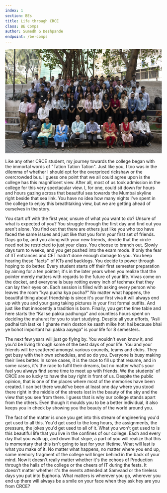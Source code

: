 ```yaml
---
index: 1
section: BEs
title: Life through CRCE
class: BE Comps
author: Sumedh G Deshpande
endpoint: /be-comps
---
```


![BE Comps](./images/comps.webp)

Like any other CRCE student, my journey towards the college began with the immortal words of "Tation Tation Tation". Just like you, I too was in the dilemma of whether I should opt for the overpriced rickshaw or the overcrowded bus. I guess one point that we all could agree upon is the college has this magnificent view. After all, most of us took admission in the college for this very spectacular view. I, for one, could sit down for hours and hours gazing across that beautiful sea towards the Mumbai skyline right beside that sea link. You have no idea how many nights I've spent in the college to enjoy this breathtaking view, but we are getting ahead of ourselves in the story.

You start off with the first year, unsure of what you want to do? Unsure of what is expected of you? You struggle through the first day and find out you aren't alone. You find out that there are others just like you who too have faced the same issues and just like that you form your first set of friends. Days go by, and you along with your new friends, decide that the circle need not be restricted to just your class. You choose to branch out. Slowly days turn to weeks, and you get pushed into the exam mode. If only the fear of IIT entrances and CET hadn't done enough damage to you. You keep hearing these "facts'' of KTs and backlogs. You decide to power through hoping to do better. Every student starts off their first semester preparation by aiming for a ten pointer; it's in the later years when you realize that the pointer merely matters with regards to the future of your life. Vivas come on the docket, and everyone is busy rotting every inch of techmax that they can lay their eyes on. Each session is filled with asking every person who leaves the room "kya pucha kya pucha?" No matter what happens, the beautiful thing about friendship is since it's your first viva it will always end up with you and your gang taking pictures in your first formal outfits. And just like that innocently a tradition is born. Finally, you get the time table and here starts the “Kal se pakka padhunga” and countless hours spent on deciding the muhurat for you to start studying. Despite all your efforts, “Asli padhai toh last ke 1 ghante mein doston ke saath milke hoti hai because bhai ye bohot important hai pakka aayega” is your life for 8 semesters.

The next few years will just go flying by. You wouldn't even know it, and you'd be living through some of the best days of your life. You and your friends will be scattered amongst various councils, teams and clubs. They get busy with their own schedules, and so do you. Everyone is busy making their lives better. In some cases, it is the race to fill up that resume, and in some cases, it's the race to fulfil their dreams, but no matter what's your fuel you always find some time to meet up with friends. We the students' of CRCE are so lucky to have the bay right in front of us. Despite the public opinion, that is one of the places where most of the memories have been created. I can bet there would've been at least one day where you stood there right in the middle of the streets lost in the beauty of the sky and the view that you see from there. I guess that is why our college stands apart from the others. Even though it moulds you to be a better individual, it also keeps you in check by showing you the beauty of the world around you.

The fact of the matter is once you get into this stream of engineering you'd get used to all this. You'd get used to the long hours, the assignments, the pressure, the jokes you'd get used to all of it. What you won't get used to is this beautiful life that you live in the confines of our college. Each and every day that you walk up, and down that slope, a part of you will realize that this is momentary that this isn't going to last for your lifetime. What will last is what you make of it. No matter what happens, no matter where you end up, some memory fragment of the college will linger behind in the back of your mind. Now it doesn't really matter whether it's the echoes of Production through the halls of the college or the cheers of IT during the fests. It doesn't matter whether it's the events attended at Samvaad or the tireless days you put into Euphoria. What matters is wherever you go, wherever you end up there will always be a smile on your face when they ask hey are you from CRCE?
